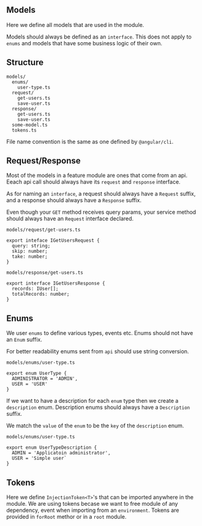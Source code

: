 ## Models

Here we define all models that are used in the module.

Models should always be defined as an `interface`. This does not apply to `enums` and models that have some business logic of their own.

## Structure

```
models/
  enums/
    user-type.ts
  request/
    get-users.ts
    save-user.ts
  response/
    get-users.ts
    save-user.ts
  some-model.ts
  tokens.ts
```
File name convention is the same as one defined by `@angular/cli`.

## Request/Response

Most of the models in a feature module are ones that come from an api. Eeach api call should always have its `request` and `response` interface.

As for naming an `interface`, a request should always have a `Request` suffix, and a response should always have a `Response` suffix.

Even though your `GET` method receives query params, your service method should always have an `Request` interface declared.

`models/request/get-users.ts`
```
export inteface IGetUsersRequest {
  query: string;
  skip: number;
  take: number;
}
```

`models/response/get-users.ts`
```
export interface IGetUsersResponse {
  records: IUser[];
  totalRecords: number;
}
```

## Enums

We user `enums` to define various types, events etc. Enums should not have an `Enum` suffix.

For better readability enums sent from `api` should use string conversion.

`models/enums/user-type.ts`
```
export enum UserType {
  ADMINISTRATOR = 'ADMIN',
  USER = 'USER'
}
```

If we want to have a description for each `enum` type then we create a `description` enum. Description enums should always have a `Description` suffix.

We match the `value` of the `enum` to be the `key` of the `description` enum.

`models/enums/user-type.ts`
```
export enum UserTypeDescription {
  ADMIN = 'Applicatoin administrator',
  USER = 'Simple user`
}
```

## Tokens

Here we define `InjectionToken<T>`'s that can be imported anywhere in the module. We are using tokens becase we want to free module of any dependency, event when importing from an `environment`. Tokens are provided in `forRoot` methor or in a `root` module.